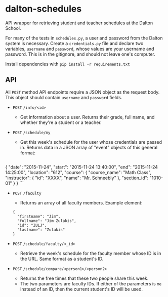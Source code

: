 # dalton-schedules
API wrapper for retrieving student and teacher schedules at the Dalton School.

For many of the tests in `schedules.py`, a user and password from the Dalton system is necessary. Create a `credentials.py` file and declare two variables, `username` and `password`, whose values are your username and password. This is in the gitignore, and should not leave one's computer.

Install dependencies with `pip install -r requirements.txt`

## API

All `POST` method API endpoints require a JSON object as the request body. This object should contain `username` and `password` fields. 

- `POST` `/info/<id>`
  - Get information about a user. Returns their grade, full name, and whether they're a student or a teacher.

- `POST` `/schedule/my`
    - Get this week's schedule for the user whose credentials are passed in. Returns data in a JSON array of "event" objects of this general format:
    ```
{
    "date": "2015-11-24",
    "start": "2015-11-24 13:40:00", 
    "end": "2015-11-24 14:25:00", 
    "location": "612", 
    "course": {
        "course_name": "Math Class", 
        "instructor": {
          "id": "XXXX", 
          "name": "Mr. Schneebly"
        }, 
    "section_id": "1010-01"
    }
}
    ```
- `POST` `/faculty`
    - Returns an array of all faculty members. Example element:
    ```
    {
      "firstname": "Jim", 
      "fullname": "Jim Zulakis", 
      "id": "ZULJ", 
      "lastname": "Zulakis"
    }
    ```
- `POST` `/schedule/faculty/<_id>`
    - Retrieve the week's schedule for the faculty member whose ID is in the URL. Same format as a student's ID.

- `POST` `/schedule/compare/<person1>/<person2>`
    - Returns the free times that these two people share this week.
    - The two parameters are faculty IDs. If either of the parameters is `me` instead of an ID, then the current student's ID will be used.
